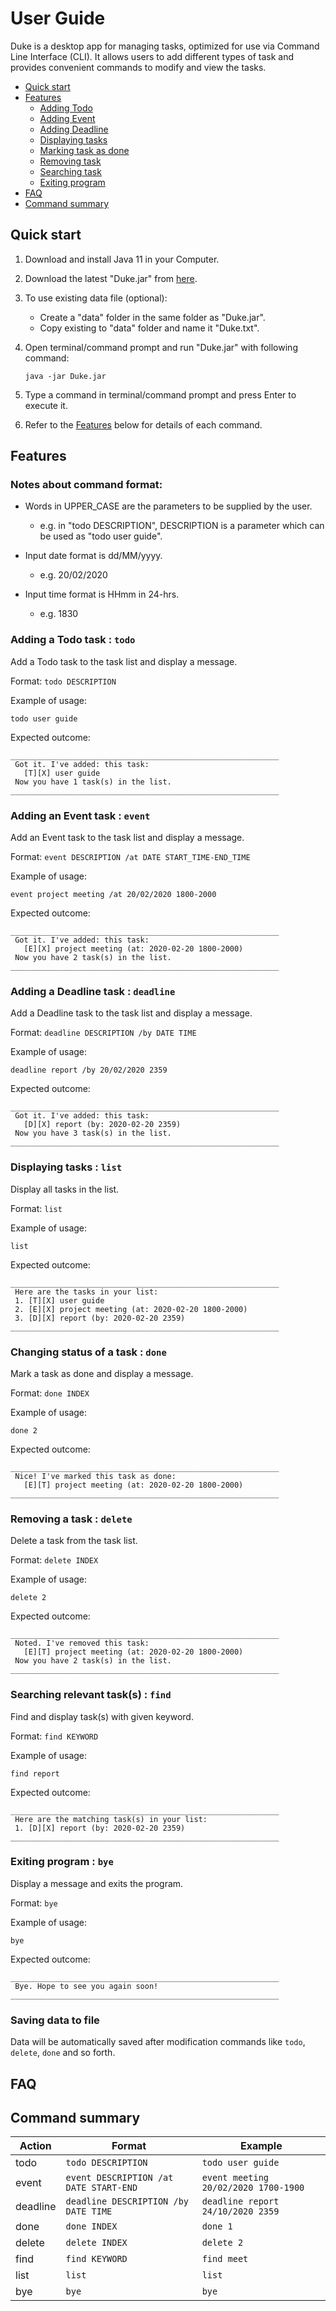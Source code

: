 # User Guide

Duke is a desktop app for managing tasks, optimized for use via Command Line Interface (CLI).
It allows users to add different types of task and provides convenient commands to modify and 
view the tasks.

- [Quick start](#quick-start)
- [Features](#features)
    - [Adding Todo](#adding-a-todo-task--todo)
    - [Adding Event](#adding-an-event-task--event)
    - [Adding Deadline](#adding-a-deadline-task--deadline)
    - [Displaying tasks](#displaying-tasks--list)
    - [Marking task as done](#changing-status-of-a-task--done)
    - [Removing task](#removing-a-task--delete)
    - [Searching task](#searching-relevant-tasks--find)
    - [Exiting program](#exiting-program--bye)
- [FAQ](#faq)
- [Command summary](#command-summary)

## Quick start

1. Download and install Java 11 in your Computer.

2. Download the latest "Duke.jar" from [here](https://github.com/QX-CHEN/ip/releases/download/A-Jar/Duke.jar).

3. To use existing data file (optional):
    - Create a "data" folder in the same folder as "Duke.jar".
    - Copy existing to "data" folder and name it "Duke.txt".

4. Open terminal/command prompt and run "Duke.jar" with following command:

    `java -jar Duke.jar`

5. Type a command in terminal/command prompt and press Enter to execute it.

6. Refer to the [Features](#features) below for details of each command.

## Features 

### Notes about command format:
- Words in UPPER_CASE are the parameters to be supplied by the user. 
    - e.g. in "todo DESCRIPTION", DESCRIPTION is a parameter which can be used 
      as "todo user guide".
    
- Input date format is dd/MM/yyyy.
    - e.g. 20/02/2020
      
- Input time format is HHmm in 24-hrs.
    - e.g. 1830

### Adding a Todo task : `todo`

Add a Todo task to the task list and display a message.

Format: `todo DESCRIPTION`

Example of usage: 

`todo user guide`

Expected outcome:

	____________________________________________________________
	 Got it. I've added: this task:
	   [T][X] user guide
	 Now you have 1 task(s) in the list.
	____________________________________________________________

### Adding an Event task : `event`

Add an Event task to the task list and display a message.

Format: `event DESCRIPTION /at DATE START_TIME-END_TIME`

Example of usage: 

`event project meeting /at 20/02/2020 1800-2000`

Expected outcome:

	____________________________________________________________
	 Got it. I've added: this task:
	   [E][X] project meeting (at: 2020-02-20 1800-2000)
	 Now you have 2 task(s) in the list.
	____________________________________________________________

### Adding a Deadline task : `deadline`

Add a Deadline task to the task list and display a message.

Format: `deadline DESCRIPTION /by DATE TIME`

Example of usage: 

`deadline report /by 20/02/2020 2359`

Expected outcome:

	____________________________________________________________
	 Got it. I've added: this task:
	   [D][X] report (by: 2020-02-20 2359)
	 Now you have 3 task(s) in the list.
	____________________________________________________________

### Displaying tasks : `list` 

Display all tasks in the list.

Format: `list`

Example of usage: 

`list`

Expected outcome:

	____________________________________________________________
	 Here are the tasks in your list:
	 1. [T][X] user guide
	 2. [E][X] project meeting (at: 2020-02-20 1800-2000)
	 3. [D][X] report (by: 2020-02-20 2359)
	____________________________________________________________

### Changing status of a task : `done`

Mark a task as done and display a message.

Format: `done INDEX`

Example of usage: 

`done 2`

Expected outcome:

	____________________________________________________________
	 Nice! I've marked this task as done:
	   [E][T] project meeting (at: 2020-02-20 1800-2000)
	____________________________________________________________

### Removing a task : `delete`

Delete a task from the task list.

Format: `delete INDEX`

Example of usage: 

`delete 2`

Expected outcome:

	____________________________________________________________
	 Noted. I've removed this task:
	   [E][T] project meeting (at: 2020-02-20 1800-2000)
	 Now you have 2 task(s) in the list.
	____________________________________________________________

### Searching relevant task(s) : `find`

Find and display task(s) with given keyword.

Format: `find KEYWORD`

Example of usage: 

`find report`

Expected outcome:

	____________________________________________________________
	 Here are the matching task(s) in your list:
	 1. [D][X] report (by: 2020-02-20 2359)
	____________________________________________________________

### Exiting program : `bye`

Display a message and exits the program.

Format: `bye`

Example of usage: 

`bye`

Expected outcome:

	____________________________________________________________
	 Bye. Hope to see you again soon!
	____________________________________________________________
	
### Saving data to file

Data will be automatically saved after modification commands like 
`todo`, `delete`, `done` and so forth.

## FAQ

## Command summary

Action | Format | Example
------ | ------ | -------
todo | `todo DESCRIPTION` | `todo user guide`
event | `event DESCRIPTION /at DATE START-END` | `event meeting 20/02/2020 1700-1900`
deadline | `deadline DESCRIPTION /by DATE TIME` | `deadline report 24/10/2020 2359`
done | `done INDEX` | `done 1`
delete | `delete INDEX` | `delete 2`
find | `find KEYWORD` | `find meet`
list | `list` | `list`
bye | `bye` | `bye`

